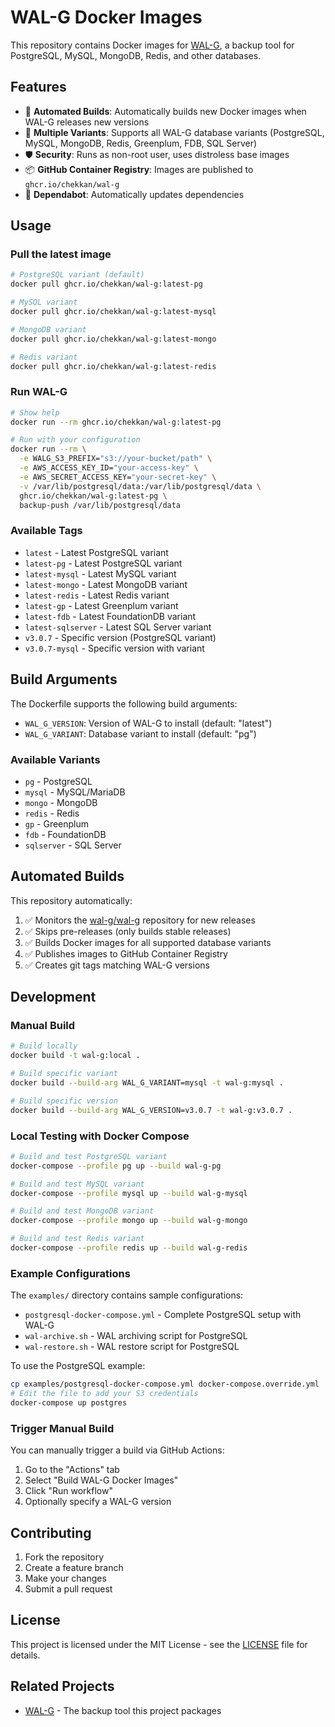 # WAL-G Docker Images

This repository contains Docker images for [WAL-G](https://github.com/wal-g/wal-g), a backup tool for PostgreSQL, MySQL, MongoDB, Redis, and other databases.

## Features

- 🚀 **Automated Builds**: Automatically builds new Docker images when WAL-G releases new versions
- 🔄 **Multiple Variants**: Supports all WAL-G database variants (PostgreSQL, MySQL, MongoDB, Redis, Greenplum, FDB, SQL Server)
- 🛡️ **Security**: Runs as non-root user, uses distroless base images
- 📦 **GitHub Container Registry**: Images are published to `ghcr.io/chekkan/wal-g`
- 🤖 **Dependabot**: Automatically updates dependencies

## Usage

### Pull the latest image

```bash
# PostgreSQL variant (default)
docker pull ghcr.io/chekkan/wal-g:latest-pg

# MySQL variant
docker pull ghcr.io/chekkan/wal-g:latest-mysql

# MongoDB variant
docker pull ghcr.io/chekkan/wal-g:latest-mongo

# Redis variant
docker pull ghcr.io/chekkan/wal-g:latest-redis
```

### Run WAL-G

```bash
# Show help
docker run --rm ghcr.io/chekkan/wal-g:latest-pg

# Run with your configuration
docker run --rm \
  -e WALG_S3_PREFIX="s3://your-bucket/path" \
  -e AWS_ACCESS_KEY_ID="your-access-key" \
  -e AWS_SECRET_ACCESS_KEY="your-secret-key" \
  -v /var/lib/postgresql/data:/var/lib/postgresql/data \
  ghcr.io/chekkan/wal-g:latest-pg \
  backup-push /var/lib/postgresql/data
```

### Available Tags

- `latest` - Latest PostgreSQL variant
- `latest-pg` - Latest PostgreSQL variant
- `latest-mysql` - Latest MySQL variant  
- `latest-mongo` - Latest MongoDB variant
- `latest-redis` - Latest Redis variant
- `latest-gp` - Latest Greenplum variant
- `latest-fdb` - Latest FoundationDB variant
- `latest-sqlserver` - Latest SQL Server variant
- `v3.0.7` - Specific version (PostgreSQL variant)
- `v3.0.7-mysql` - Specific version with variant

## Build Arguments

The Dockerfile supports the following build arguments:

- `WAL_G_VERSION`: Version of WAL-G to install (default: "latest")
- `WAL_G_VARIANT`: Database variant to install (default: "pg")

### Available Variants

- `pg` - PostgreSQL
- `mysql` - MySQL/MariaDB
- `mongo` - MongoDB
- `redis` - Redis
- `gp` - Greenplum
- `fdb` - FoundationDB
- `sqlserver` - SQL Server

## Automated Builds

This repository automatically:

1. ✅ Monitors the [wal-g/wal-g](https://github.com/wal-g/wal-g) repository for new releases
2. ✅ Skips pre-releases (only builds stable releases)
3. ✅ Builds Docker images for all supported database variants
4. ✅ Publishes images to GitHub Container Registry
5. ✅ Creates git tags matching WAL-G versions

## Development

### Manual Build

```bash
# Build locally
docker build -t wal-g:local .

# Build specific variant
docker build --build-arg WAL_G_VARIANT=mysql -t wal-g:mysql .

# Build specific version
docker build --build-arg WAL_G_VERSION=v3.0.7 -t wal-g:v3.0.7 .
```

### Local Testing with Docker Compose

```bash
# Build and test PostgreSQL variant
docker-compose --profile pg up --build wal-g-pg

# Build and test MySQL variant  
docker-compose --profile mysql up --build wal-g-mysql

# Build and test MongoDB variant
docker-compose --profile mongo up --build wal-g-mongo

# Build and test Redis variant
docker-compose --profile redis up --build wal-g-redis
```

### Example Configurations

The `examples/` directory contains sample configurations:

- `postgresql-docker-compose.yml` - Complete PostgreSQL setup with WAL-G
- `wal-archive.sh` - WAL archiving script for PostgreSQL
- `wal-restore.sh` - WAL restore script for PostgreSQL

To use the PostgreSQL example:

```bash
cp examples/postgresql-docker-compose.yml docker-compose.override.yml
# Edit the file to add your S3 credentials
docker-compose up postgres
```

### Trigger Manual Build

You can manually trigger a build via GitHub Actions:

1. Go to the "Actions" tab
2. Select "Build WAL-G Docker Images"
3. Click "Run workflow"
4. Optionally specify a WAL-G version

## Contributing

1. Fork the repository
2. Create a feature branch
3. Make your changes
4. Submit a pull request

## License

This project is licensed under the MIT License - see the [LICENSE](LICENSE) file for details.

## Related Projects

- [WAL-G](https://github.com/wal-g/wal-g) - The backup tool this project packages